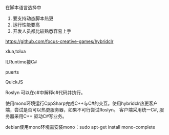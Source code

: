 在脚本语言选择中
1. 要支持动态脚本热更
2. 运行性能要高
3. 开发人员都比较熟悉容易上手

https://github.com/focus-creative-games/hybridclr 

xlua,tolua

ILRuntime接C#

puerts

QuickJS

Roslyn 可以在c#中解释c#代码并执行。

使用mono环境运行CppSharp完成C++与C#的交互。使用hybridclr热更客户端，尝试是否可以热更服务器，如果不可行尝试Roslyn。
客户端采用统一C#, 服务器采用C++ 驱动C#写业务。

debian使用mono环境需安装mono：sudo apt-get install mono-complete